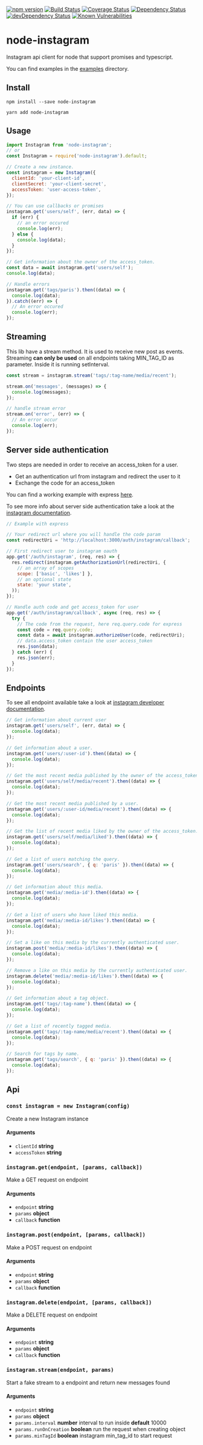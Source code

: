 [![npm version](https://badge.fury.io/js/node-instagram.svg)](https://badge.fury.io/js/node-instagram)
[![Build Status](https://travis-ci.org/pradel/node-instagram.svg?branch=master)](https://travis-ci.org/pradel/node-instagram)
[![Coverage Status](https://coveralls.io/repos/github/pradel/node-instagram/badge.svg?branch=master)](https://coveralls.io/github/pradel/node-instagram?branch=master)
[![Dependency Status](https://david-dm.org/pradel/node-instagram.svg)](https://david-dm.org/pradel/node-instagram)
[![devDependency Status](https://david-dm.org/pradel/node-instagram/dev-status.svg)](https://david-dm.org/pradel/node-instagram#info=devDependencies)
[![Known Vulnerabilities](https://snyk.io/test/npm/node-instagram/badge.svg)](https://snyk.io/test/npm/node-instagram)

# node-instagram

Instagram api client for node that support promises and typescript.

You can find examples in the [examples](https://github.com/pradel/node-instagram/tree/master/examples) directory.

## Install

`npm install --save node-instagram`

`yarn add node-instagram`

## Usage

```javascript
import Instagram from 'node-instagram';
// or
const Instagram = require('node-instagram').default;

// Create a new instance.
const instagram = new Instagram({
  clientId: 'your-client-id',
  clientSecret: 'your-client-secret',
  accessToken: 'user-access-token',
});

// You can use callbacks or promises
instagram.get('users/self', (err, data) => {
  if (err) {
    // an error occured
    console.log(err);
  } else {
    console.log(data);
  }
});

// Get information about the owner of the access_token.
const data = await instagram.get('users/self');
console.log(data);

// Handle errors
instagram.get('tags/paris').then((data) => {
  console.log(data);
}).catch((err) => {
  // An error occured
  console.log(err);
});
```

## Streaming

This lib have a stream method. It is used to receive new post as events. Streaming **can only be used** on all endpoints taking MIN_TAG_ID as parameter. Inside it is running setInterval.

```javascript
const stream = instagram.stream('tags/:tag-name/media/recent');

stream.on('messages', (messages) => {
  console.log(messages);
});

// handle stream error
stream.on('error', (err) => {
  // An error occur
  console.log(err);
});
```

## Server side authentication

Two steps are needed in order to receive an access_token for a user.
- Get an authentication url from instagram and redirect the user to it
- Exchange the code for an access_token

You can find a working example with express [here](https://github.com/pradel/node-instagram/tree/master/examples/express-auth).

To see more info about server side authentication take a look at the [instagram documentation](https://www.instagram.com/developer/authentication/).

```javascript
// Example with express

// Your redirect url where you will handle the code param
const redirectUri = 'http://localhost:3000/auth/instagram/callback';

// First redirect user to instagram oauth
app.get('/auth/instagram', (req, res) => {
  res.redirect(instagram.getAuthorizationUrl(redirectUri, {
    // an array of scopes
    scope: ['basic', 'likes'] },
    // an optional state
    state: 'your state',
  ));
});

// Handle auth code and get access_token for user
app.get('/auth/instagram/callback', async (req, res) => {
  try {
    // The code from the request, here req.query.code for express
    const code = req.query.code;
    const data = await instagram.authorizeUser(code, redirectUri);
    // data.access_token contain the user access_token
    res.json(data);
  } catch (err) {
    res.json(err);
  }
});
```

## Endpoints

To see all endpoint available take a look at [instagram developer documentation](https://www.instagram.com/developer/endpoints/).

```javascript
// Get information about current user
instagram.get('users/self', (err, data) => {
  console.log(data);
});

// Get information about a user.
instagram.get('users/:user-id').then((data) => {
  console.log(data);
});

// Get the most recent media published by the owner of the access_token.
instagram.get('users/self/media/recent').then((data) => {
  console.log(data);
});

// Get the most recent media published by a user.
instagram.get('users/:user-id/media/recent').then((data) => {
  console.log(data);
});

// Get the list of recent media liked by the owner of the access_token.
instagram.get('users/self/media/liked').then((data) => {
  console.log(data);
});

// Get a list of users matching the query.
instagram.get('users/search', { q: 'paris' }).then((data) => {
  console.log(data);
});

// Get information about this media.
instagram.get('media/:media-id').then((data) => {
  console.log(data);
});

// Get a list of users who have liked this media.
instagram.get('media/:media-id/likes').then((data) => {
  console.log(data);
});

// Set a like on this media by the currently authenticated user.
instagram.post('media/:media-id/likes').then((data) => {
  console.log(data);
});

// Remove a like on this media by the currently authenticated user.
instagram.delete('media/:media-id/likes').then((data) => {
  console.log(data);
});

// Get information about a tag object.
instagram.get('tags/:tag-name').then((data) => {
  console.log(data);
});

// Get a list of recently tagged media.
instagram.get('tags/:tag-name/media/recent').then((data) => {
  console.log(data);
});

// Search for tags by name.
instagram.get('tags/search', { q: 'paris' }).then((data) => {
  console.log(data);
});
```

## Api

### `const instagram = new Instagram(config)`
Create a new Instagram instance
#### Arguments
* `clientId` **string**
* `accessToken` **string**

### `instagram.get(endpoint, [params, callback])`
Make a GET request on endpoint
#### Arguments
* `endpoint` **string**
* `params` **object**
* `callback` **function**

### `instagram.post(endpoint, [params, callback])`
Make a POST request on endpoint
#### Arguments
* `endpoint` **string**
* `params` **object**
* `callback` **function**

### `instagram.delete(endpoint, [params, callback])`
Make a DELETE request on endpoint
#### Arguments
* `endpoint` **string**
* `params` **object**
* `callback` **function**

### `instagram.stream(endpoint, params)`
Start a fake stream to a endpoint and return new messages found
#### Arguments
* `endpoint` **string**
* `params` **object**
* `params.interval` **number** interval to run inside **default** 10000
* `params.runOnCreation` **boolean** run the request when creating object
* `params.minTagId` **boolean** instagram min_tag_id to start request

